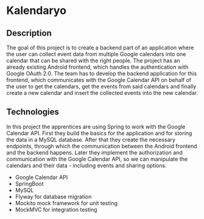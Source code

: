# Kalendaryo

## Description

The goal of this project is to create a backend part of an application where the user can collect event data from multiple Google calendars into one calendar that can be shared with the right people. 
The project has an already existing Android frontend, which handles the authentication with Google OAuth 2.0. The team has to develop the backend application for this frontend, which communicates with the Google Calendar API on behalf of the user to get the calendars, get the events from said calendars and finally create a new calendar and insert the collected events into the new calendar.

## Technologies

In this project the apprentices are using Spring to work with the Google Calendar API. First they build the basics for the application and for storing the data in a MySQL database. After that they create the necessary endpoints, through which the communication between the Android frontend and the backend happens. Later they implement the authorization and communication with the Google Calendar API, so we can manipulate the calendars and their data - including events and sharing options.

- Google Calendar API
- SpringBoot
- MySQL
- Flyway for database migration
- Mockito mock framework for unit testing
- MockMVC for integration testing
